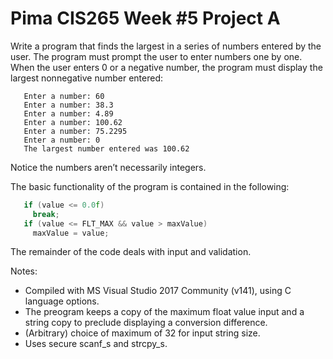 # Pima CIS265 Week #5 Project A

Write a program that finds the largest in a series of numbers entered by the user. The program must prompt the user to enter numbers one by one.  When the user enters 0 or a negative number, the program must display the largest nonnegative number entered:
```text
   Enter a number: 60
   Enter a number: 38.3
   Enter a number: 4.89
   Enter a number: 100.62
   Enter a number: 75.2295
   Enter a number: 0
   The largest number entered was 100.62
```
Notice the numbers aren’t necessarily integers.

The basic functionality of the program is contained in the following:
```C
   if (value <= 0.0f)
     break;
   if (value <= FLT_MAX && value > maxValue) 
     maxValue = value;
```
The remainder of the code deals with input and validation.

Notes:
* Compiled with MS Visual Studio 2017 Community (v141), using C language options.
* The preogram keeps a copy of the maximum float value input and a string copy to preclude displaying a conversion difference.
* (Arbitrary) choice of maximum of 32 for input string size.
* Uses secure scanf_s and strcpy_s.
